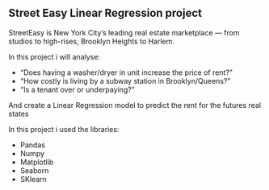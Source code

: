 ## Street Easy Linear Regression project
StreetEasy is New York City’s leading real estate marketplace — from studios to high-rises, Brooklyn Heights to Harlem.

In this project i will analyse:
- “Does having a washer/dryer in unit increase the price of rent?”
- “How costly is living by a subway station in Brooklyn/Queens?”
- “Is a tenant over or underpaying?”

And create a Linear Regression model to predict the rent for the futures real states

In this project i used the libraries:
- Pandas
- Numpy
- Matplotlib
- Seaborn
- SKlearn
